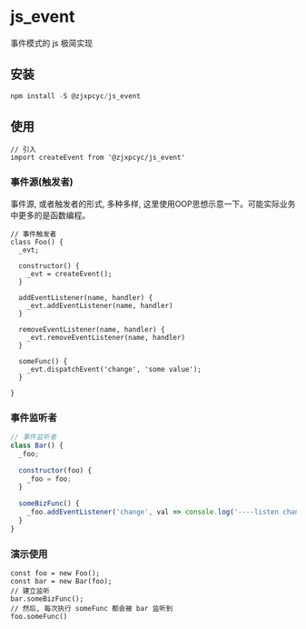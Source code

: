 # js_event
事件模式的 js 极简实现

## 安装
```js
npm install -S @zjxpcyc/js_event
```


## 使用
```
// 引入
import createEvent from '@zjxpcyc/js_event'
```

### 事件源(触发者)
事件源, 或者触发者的形式, 多种多样, 这里使用OOP思想示意一下。可能实际业务中更多的是函数编程。

```
// 事件触发者
class Foo() {
  _evt;

  constructor() {
    _evt = createEvent();
  }

  addEventListener(name, handler) {
    _evt.addEventListener(name, handler)
  }

  removeEventListener(name, handler) {
    _evt.removeEventListener(name, handler)
  }

  someFunc() {
    _evt.dispatchEvent('change', 'some value');
  }

}

```


### 事件监听者

```js
// 事件监听者
class Bar() {
  _foo;

  constructor(foo) {
    _foo = foo;
  }

  someBizFunc() {
    _foo.addEventListener('change', val => console.log('----listen change---->', val))
  }
}

```


### 演示使用
```
const foo = new Foo();
const bar = new Bar(foo);
// 建立监听
bar.someBizFunc();
// 然后, 每次执行 someFunc 都会被 bar 监听到
foo.someFunc()
```
